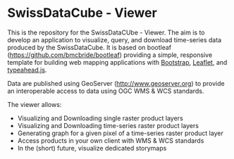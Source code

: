 # SwissDataCube - Viewer
This is the repository for the SwissDataCUbe - Viewer.
The aim is to develop an application to visualize, query, and download time-series data produced by the SwissDataCube.
It is based on bootleaf (https://github.com/bmcbride/bootleaf) providing a simple, responsive template for building web mapping applications with [Bootstrap](http://getbootstrap.com/), [Leaflet](http://leafletjs.com/), and [typeahead.js](http://twitter.github.io/typeahead.js/).

Data are published using GeoServer (http://www.geoserver.org) to provide an interoperable access to data using OGC WMS & WCS standards.

The viewer allows:
  - Visualizing and Downloading single raster product layers
  - Visualizing and Downloading time-series raster product layers
  - Generating graph for a given pixel of a time-series raster product layer
  - Access products in your own client with WMS & WCS standards
  - In the (short) future, visualize dedicated storymaps
